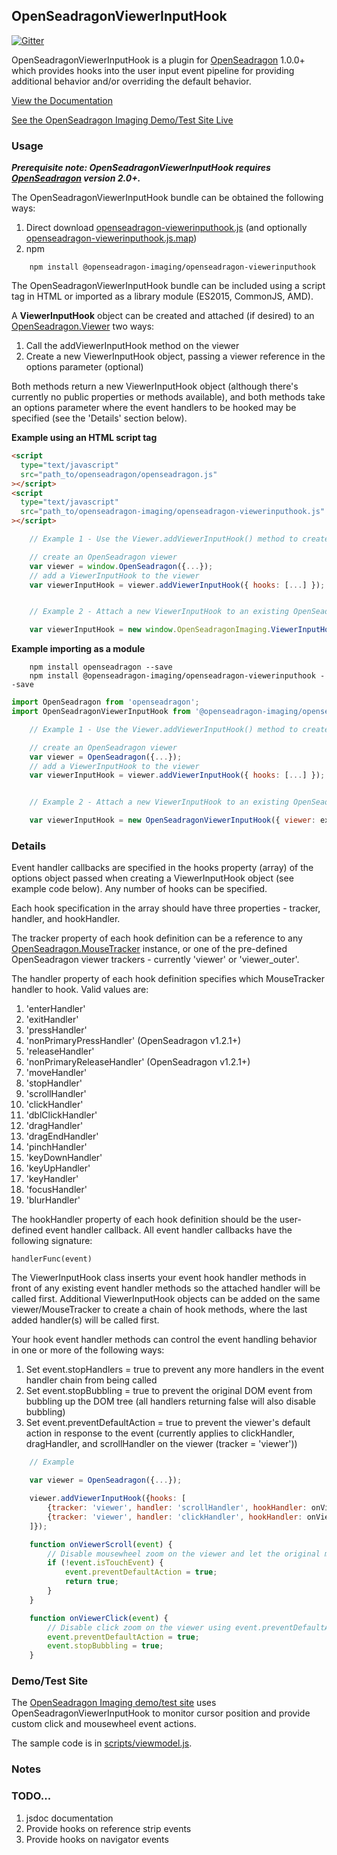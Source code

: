## OpenSeadragonViewerInputHook

[![Gitter](https://badges.gitter.im/Join_Chat.svg)](https://gitter.im/msalsbery/OpenSeadragonImaging?utm_source=badge&utm_medium=badge&utm_campaign=pr-badge&utm_content=badge)

OpenSeadragonViewerInputHook is a plugin for [OpenSeadragon](https://github.com/openseadragon/openseadragon) 1.0.0+
which provides hooks into the user input event pipeline for providing additional behavior and/or
overriding the default behavior.

[View the Documentation](http://msalsbery.github.io/openseadragon-imaging/docs/openseadragon-viewerinputhook/index.html)

[See the OpenSeadragon Imaging Demo/Test Site Live](http://msalsbery.github.io/openseadragon-imaging/demo/index.html)

### Usage

_**Prerequisite note: OpenSeadragonViewerInputHook requires [OpenSeadragon](https://github.com/openseadragon/openseadragon) version 2.0+.**_

The OpenSeadragonViewerInputHook bundle can be obtained the following ways:

1. Direct download [openseadragon-viewerinputhook.js](http://msalsbery.github.io/openseadragon-imaging/builds/openseadragon-viewerinputhook.js) (and optionally [openseadragon-viewerinputhook.js.map](http://msalsbery.github.io/openseadragon-imaging/builds/openseadragon-viewerinputhook.js.map))
2. npm

```
    npm install @openseadragon-imaging/openseadragon-viewerinputhook
```

The OpenSeadragonViewerInputHook bundle can be included using a script tag in HTML or imported as a library module (ES2015, CommonJS, AMD).

A **ViewerInputHook** object can be created and attached (if desired) to an [OpenSeadragon.Viewer](http://openseadragon.github.io/docs/OpenSeadragon.Viewer.html) two ways:

1. Call the addViewerInputHook method on the viewer
2. Create a new ViewerInputHook object, passing a viewer reference in the options parameter (optional)

Both methods return a new ViewerInputHook object (although there's currently no public properties or methods available), and
both methods take an options parameter where the event handlers to be hooked may be specified (see the 'Details' section below).

**Example using an HTML script tag**

```html
<script
  type="text/javascript"
  src="path_to/openseadragon/openseadragon.js"
></script>
<script
  type="text/javascript"
  src="path_to/openseadragon-imaging/openseadragon-viewerinputhook.js"
></script>
```

```javascript
    // Example 1 - Use the Viewer.addViewerInputHook() method to create a ViewerInputHook

    // create an OpenSeadragon viewer
    var viewer = window.OpenSeadragon({...});
    // add a ViewerInputHook to the viewer
    var viewerInputHook = viewer.addViewerInputHook({ hooks: [...] });


    // Example 2 - Attach a new ViewerInputHook to an existing OpenSeadragon.Viewer

    var viewerInputHook = new window.OpenSeadragonImaging.ViewerInputHook({ viewer: existingviewer, hooks: [...] });
```

**Example importing as a module**

```
    npm install openseadragon --save
    npm install @openseadragon-imaging/openseadragon-viewerinputhook --save
```

```javascript
import OpenSeadragon from 'openseadragon';
import OpenSeadragonViewerInputHook from '@openseadragon-imaging/openseadragon-viewerinputhook';

    // Example 1 - Use the Viewer.addViewerInputHook() method to create a ViewerInputHook

    // create an OpenSeadragon viewer
    var viewer = OpenSeadragon({...});
    // add a ViewerInputHook to the viewer
    var viewerInputHook = viewer.addViewerInputHook({ hooks: [...] });


    // Example 2 - Attach a new ViewerInputHook to an existing OpenSeadragon.Viewer

    var viewerInputHook = new OpenSeadragonViewerInputHook({ viewer: existingviewer, hooks: [...] });
```

### Details

Event handler callbacks are specified in the hooks property (array) of the options object passed when creating a ViewerInputHook object (see example code below).
Any number of hooks can be specified.

Each hook specification in the array should have three properties - tracker, handler, and hookHandler.

The tracker property of each hook definition can be a reference to any [OpenSeadragon.MouseTracker](http://openseadragon.github.io/docs/OpenSeadragon.MouseTracker.html) instance,
or one of the pre-defined OpenSeadragon viewer trackers - currently 'viewer' or 'viewer_outer'.

The handler property of each hook definition specifies which MouseTracker handler to hook.
Valid values are:

1. 'enterHandler'
2. 'exitHandler'
3. 'pressHandler'
4. 'nonPrimaryPressHandler' (OpenSeadragon v1.2.1+)
5. 'releaseHandler'
6. 'nonPrimaryReleaseHandler' (OpenSeadragon v1.2.1+)
7. 'moveHandler'
8. 'stopHandler'
9. 'scrollHandler'
10. 'clickHandler'
11. 'dblClickHandler'
12. 'dragHandler'
13. 'dragEndHandler'
14. 'pinchHandler'
15. 'keyDownHandler'
16. 'keyUpHandler'
17. 'keyHandler'
18. 'focusHandler'
19. 'blurHandler'

The hookHandler property of each hook definition should be the user-defined event handler callback. All event handler callbacks have the following signature:

    handlerFunc(event)

The ViewerInputHook class inserts your event hook handler methods in front of any existing event handler methods
so the attached handler will be called first. Additional ViewerInputHook objects can be added on the same viewer/MouseTracker to create a chain of hook methods,
where the last added handler(s) will be called first.

Your hook event handler methods can control the event handling behavior in one or more of the following ways:

1. Set event.stopHandlers = true to prevent any more handlers in the event handler chain from being called
2. Set event.stopBubbling = true to prevent the original DOM event from bubbling up the DOM tree (all handlers returning false will also disable bubbling)
3. Set event.preventDefaultAction = true to prevent the viewer's default action in response to the event (currently applies to clickHandler, dragHandler, and scrollHandler on the viewer (tracker = 'viewer'))

```javascript
    // Example

    var viewer = OpenSeadragon({...});

    viewer.addViewerInputHook({hooks: [
        {tracker: 'viewer', handler: 'scrollHandler', hookHandler: onViewerScroll},
        {tracker: 'viewer', handler: 'clickHandler', hookHandler: onViewerClick}
    ]});

    function onViewerScroll(event) {
        // Disable mousewheel zoom on the viewer and let the original mousewheel events bubble
        if (!event.isTouchEvent) {
            event.preventDefaultAction = true;
            return true;
        }
    }

    function onViewerClick(event) {
        // Disable click zoom on the viewer using event.preventDefaultAction
        event.preventDefaultAction = true;
        event.stopBubbling = true;
    }
```

### Demo/Test Site

The [OpenSeadragon Imaging demo/test site](https://github.com/msalsbery/OpenSeadragonImaging) uses
OpenSeadragonViewerInputHook to monitor cursor position and provide custom click and mousewheel event actions.

The sample code is in [scripts/viewmodel.js](http://msalsbery.github.io/openseadragon-imaging/demo/scripts/viewmodel.js).

### Notes

### TODO...

1. jsdoc documentation
2. Provide hooks on reference strip events
3. Provide hooks on navigator events
